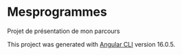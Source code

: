 # Mesprogrammes

Projet de présentation de mon parcours

This project was generated with [Angular CLI](https://github.com/angular/angular-cli) version 16.0.5.


